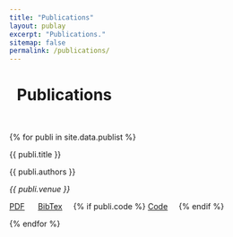 ```yaml
---
title: "Publications"
layout: publay
excerpt: "Publications."
sitemap: false
permalink: /publications/
---
```



<!-- # Publications -->
<!-- fas fa-edit   fa fa-newspaper-o -->
<h1> <i class="fa fa-newspaper-o"></i>&nbsp; Publications</h1>
<br>

{% for publi in site.data.publist %}

<div class="container-fluid">
<div class="row">

<pubtit>{{ publi.title }}</pubtit>
<p>{{ publi.authors }}</p>
<p><em>{{ publi.venue }}</em></p>
<p>
  <a href="{{ publi.url }}"><i class="far fa-file-pdf"></i> PDF</a> &nbsp;&nbsp;&nbsp;&nbsp;
  <a href="/bibtex/{{ publi.id }}.bib"><i class="far fa-file-alt"></i> BibTex</a>&nbsp;&nbsp;&nbsp;&nbsp;
  {% if publi.code %} <a href="{{ publi.code }}"><i class="fas fa-code"></i> Code</a>&nbsp;&nbsp;&nbsp;&nbsp; {% endif %}
</p>
</div>
</div>
{% endfor %}

